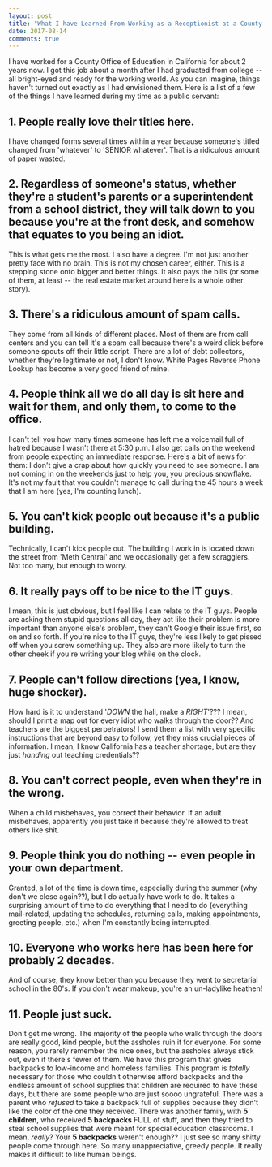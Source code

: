 ```yaml
---
layout: post
title: "What I have Learned From Working as a Receptionist at a County Office of Education"
date: 2017-08-14
comments: true
---
```


I have worked for a County Office of Education in California for about 2 years now. I got this job about a month after I had graduated from college -- all bright-eyed and ready for the working world. As you can imagine, things haven't turned out exactly as I had envisioned them. Here is a list of a few of the things I have learned during my time as a public servant:

## 1.  People really love their titles here.
I have changed forms several times within a year because someone's titled changed from 'whatever' to 'SENIOR whatever'. That is a ridiculous amount of paper wasted.

## 2.  Regardless of someone's status, whether they're a student's parents or a superintendent from a school district, they will talk down to you because you're at the front desk, and somehow that equates to you being an idiot.
This is what gets me the most. I also have a degree. I'm not just another pretty face with no brain. This is not my chosen career, either. This is a stepping stone onto bigger and better things. It also pays the bills (or some of them, at least -- the real estate market around here is a whole other story).

## 3. There's a ridiculous amount of spam calls.
They come from all kinds of different places. Most of them are from call centers and you can tell it's a spam call because there's a weird click before someone spouts off their little script. There are a lot of debt collectors, whether they're legitimate or not, I don't know. White Pages Reverse Phone Lookup has become a very good friend of mine.

## 4. People think all we do all day is sit here and wait for them, and only them, to come to the office.
I can't tell you how many times someone has left me a voicemail full of hatred because I wasn't there at 5:30 p.m. I also get calls on the weekend from people expecting an immediate response. Here's a bit of news for them: I don't give a crap about how quickly you need to see someone. I am not coming in on the weekends just to help you, you precious snowflake. It's not my fault that you couldn't manage to call during the 45 hours a week that I am here (yes, I'm counting lunch).

## 5. You can't kick people out because it's a public building.
Technically, I can't kick people out. The building I work in is located down the street from 'Meth Central' and we occasionally get a few scragglers. Not too many, but enough to worry. 

## 6. It really pays off to be nice to the IT guys.
I mean, this is just obvious, but I feel like I can relate to the IT guys. People are asking them stupid questions all day, they act like their problem is more important than anyone else's problem, they can't Google their issue first, so on and so forth. If you're nice to the IT guys, they're less likely to get pissed off when you screw something up. They also are more likely to turn the other cheek if you're writing your blog while on the clock.

## 7. People can't follow directions (yea, I know, huge shocker).
How hard is it to understand '*DOWN* the hall, make a *RIGHT*'??? I mean, should I print a map out for every idiot who walks through the door?? And teachers are the biggest perpetrators! I send them a list with very specific instructions that are beyond easy to follow, yet they miss crucial pieces of information. I mean, I know California has a teacher shortage, but are they just *handing* out teaching credentials??

## 8. You can't correct people, even when they're in the wrong.
When a child misbehaves, you correct their behavior. If an adult misbehaves, apparently you just take it because they're allowed to treat others like shit.

## 9. People think you do nothing -- even people in your own department.
Granted, a lot of the time is down time, especially during the summer (why don't we close again??), but I do actually have work to do. It takes a surprising amount of time to do everything that I need to do (everything mail-related, updating the schedules, returning calls, making appointments, greeting people, etc.) when I'm constantly being interrupted.

## 10. Everyone who works here has been here for probably 2 decades.
And of course, they know better than you because they went to secretarial school in the 80's. If you don't wear makeup, you're an un-ladylike heathen!

## 11. People just suck.
Don't get me wrong. The majority of the people who walk through the doors are really good, kind people, but the assholes ruin it for everyone. For some reason, you rarely remember the nice ones, but the assholes always stick out, even if there's fewer of them. We have this program that gives backpacks to low-income and homeless families. This program is *totally* necessary for those who couldn't otherwise afford backpacks and the endless amount of school supplies that children are required to have these days, but there are some people who are just soooo ungrateful. There was a parent who *refused* to take a backpack full of supplies because they didn't like the color of the one they received. There was another family, with **5 children**, who received **5 backpacks** FULL of stuff, and then they tried to steal school supplies that were meant for special education classrooms. I mean, *really*? Your **5 backpacks** weren't enough?? I just see so many shitty people come through here. So many unappreciative, greedy people. It really makes it difficult to like human beings.
